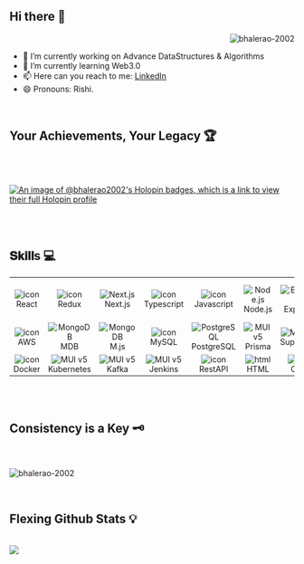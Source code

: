 ## Hi there 👋
<p align="right"> <img src="https://komarev.com/ghpvc/?username=bhalerao-2002&label=Profile%20views&color=0e75b6&style=flat" alt="bhalerao-2002" />
  
- 🔭 I’m currently working on Advance DataStructures & Algorithms 
- 🌱 I’m currently learning Web3.0
- 📫 Here can you reach to me: [LinkedIn](https://www.linkedin.com/in/rushikesh-bhalerao-4313a01b1/)
- 😄 Pronouns: Rishi.
  
<br>

## Your Achievements, Your Legacy 🏆
<br>
<br>

[![An image of @bhalerao2002's Holopin badges, which is a link to view their full Holopin profile](https://holopin.me/bhalerao2002)](https://holopin.io/@bhalerao2002)

<br>
<br>

## 𝐒𝐤𝐢𝐥𝐥s 💻 
<p align="center">
<table align="center">
  <tr>
    <td align="center" width="90">
      <img src="https://techstack-generator.vercel.app/react-icon.svg" alt="icon" width="55" height="55" />
      <br>React
    </td>
    <td align="center" width="90">
      <img src="https://techstack-generator.vercel.app/redux-icon.svg" alt="icon" width="55" height="55" />
      <br>Redux
    </td>
    <td align="center" width="90">
      <img src="https://skillicons.dev/icons?i=nextjs" width="45" height="45" alt="Next.js" />
      <br>Next.js
    </td>
    <td align="center" width="90">
      <img src="https://techstack-generator.vercel.app/ts-icon.svg" alt="icon" width="55" height="55" />
      <br>Typescript
    </td>
    <td align="center" width="90">
      <img src="https://techstack-generator.vercel.app/js-icon.svg" alt="icon" width="65" height="65" />
      <br>Javascript
    </td>
    <td align="center" width="90">
      <img src="https://skillicons.dev/icons?i=nodejs" width="45" height="45" alt="Node.js" />
      <br>Node.js
    </td>
    <td align="center" width="90">
      <img src="https://skillicons.dev/icons?i=express" width="45" height="45" alt="Express" />
      <br>Express
    </td>
    <td align="center" width="90">
      <img src="https://skillicons.dev/icons?i=tailwind" width="45" height="45" alt="Tailwind" />
      <br>Tailwind
    </td>
    <td align="center" width="90">
      <img src="https://skillicons.dev/icons?i=materialui" width="45" height="45" alt="MUI v5" />
      <br>MaterialUI
    </td>
    <td align="center" width="90">
      <img src="https://github.com/colinhacks/zod/raw/master/logo.svg" width="55" height="55" align="center" alt="Zod logo" />
      <br>Zod
    </td>
  </tr>


  <tr>
    <td align="center" width="90">
      <img src="https://techstack-generator.vercel.app/aws-icon.svg" alt="icon" width="55" height="55" />
      <br>AWS
    </td>
    <td align="center" width="90">
      <img src="https://skillicons.dev/icons?i=mongodb" width="45" height="45" alt="MongoDB" />
      <br>MDB
    </td>
    <td align="center" width="90">
      <img src="https://mongoosejs.com/docs/images/mongoose5_62x30_transparent.png" width="45" height="45" alt="MongoDB" />
      <br>M.js
    </td>
    <td align="center" width="90">
      <img src="https://techstack-generator.vercel.app/mysql-icon.svg" alt="icon" width="55" height="55" />
      <br>MySQL
    </td>
    <td align="center" width="90">
      <img src="https://skillicons.dev/icons?i=postgres" width="45" height="45" alt="PostgreSQL" />
      <br>PostgreSQL
    </td>
    <td align="center" width="90">
      <img src="https://skillicons.dev/icons?i=prisma" width="45" height="45" alt="MUI v5" />
      <br>Prisma
    </td>
    <td align="center" width="90">
      <img src="https://skillicons.dev/icons?i=supabase" width="45" height="45" alt="MUI v5" />
      <br>Supabase
    </td>
    <td align="center" width="90">
      <img src="https://skillicons.dev/icons?i=bash" width="45" height="45" alt="MUI v5" />
      <br>Bash
    </td>
    <td align="center" width="90">
      <img src="https://skillicons.dev/icons?i=jest" width="45" height="45" alt="MUI v5" />
      <br>Jest
    </td> 
    <td align="center" width="90">
      <img src="https://skillicons.dev/icons?i=postman" width="45" height="45" alt="MUI v5" />
      <br>Postman
    </td>
  </tr>


  
  <tr>
    <td align="center" width="90">
      <img src="https://techstack-generator.vercel.app/docker-icon.svg" alt="icon" width="65" height="65" />
      <br>Docker
    </td>
    <td align="center" width="90">
      <img src="https://skillicons.dev/icons?i=kubernetes" width="45" height="45" alt="MUI v5" />
      <br>Kubernetes
    </td>
    <td align="center" width="90">
      <img src="https://skillicons.dev/icons?i=kafka" width="45" height="45" alt="MUI v5" />
      <br>Kafka
    </td>
    <td align="center" width="90">
      <img src="https://skillicons.dev/icons?i=jenkins" width="45" height="45" alt="MUI v5" />
      <br>Jenkins
    </td>
    <td align="center" width="90">
      <img src="https://techstack-generator.vercel.app/restapi-icon.svg" alt="icon" width="55" height="55" />
      <br>RestAPI
    </td>
    <td align="center" width="90">
      <img src="https://skillicons.dev/icons?i=html" width="45" height="45" alt="html" />
      <br>HTML
    </td>
    <td align="center" width="90">
      <img src="https://skillicons.dev/icons?i=css" width="45" height="45" alt="css" />
      <br>CSS
    </td>
    <td align="center" width="90">
      <img src="https://skillicons.dev/icons?i=c" width="45" height="45" alt="css" />
      <br>C
    </td>
    <td align="center" width="90">
      <img src="https://techstack-generator.vercel.app/cpp-icon.svg" alt="icon" width="55" height="55" />
      <br>C++
    </td>
    <td align="center" width="90">
      <img src="https://techstack-generator.vercel.app/python-icon.svg" alt="icon" width="55" height="55" />
      <br>Python
    </td>       
  </tr>
 </table>
</p>

<br>
<br>

## Consistency is a Key 🗝️

<br>
<p><img align="center" src="https://github-readme-streak-stats.herokuapp.com/?user=bhalerao-2002&" alt="bhalerao-2002" /></p>
<br>

## Flexing Github Stats 💡

<br>
   <img src="https://github-readme-stats-sigma-five.vercel.app/api?username=bhalerao-2002&count_private=true&show_icons=true&theme=chartreuse-dark">  
<br>

<br>
<br>
